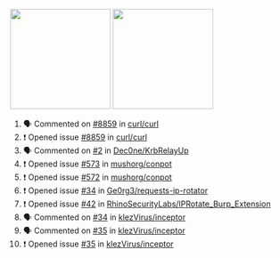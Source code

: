 <a href="https://github.com/bestrocker221"><img src="https://github-readme-stats.vercel.app/api?username=bestrocker221&count_private=true&theme=dark" height="180" /></a> <a href="https://github.com/bestrocker221"><img src="https://github-readme-stats.vercel.app/api/top-langs/?username=bestrocker221&langs_count=8&theme=dark&hide=tex,java,html,css&layout=compact" height="180" /></a>


<!--START_SECTION:activity--> 
1. 🗣 Commented on [#8859](https://github.com/curl/curl/issues/8859) in [curl/curl](https://github.com/curl/curl)
2. ❗️ Opened issue [#8859](https://github.com/curl/curl/issues/8859) in [curl/curl](https://github.com/curl/curl)
3. 🗣 Commented on [#2](https://github.com/Dec0ne/KrbRelayUp/issues/2) in [Dec0ne/KrbRelayUp](https://github.com/Dec0ne/KrbRelayUp)
4. ❗️ Opened issue [#573](https://github.com/mushorg/conpot/issues/573) in [mushorg/conpot](https://github.com/mushorg/conpot)
5. ❗️ Opened issue [#572](https://github.com/mushorg/conpot/issues/572) in [mushorg/conpot](https://github.com/mushorg/conpot)
6. ❗️ Opened issue [#34](https://github.com/Ge0rg3/requests-ip-rotator/issues/34) in [Ge0rg3/requests-ip-rotator](https://github.com/Ge0rg3/requests-ip-rotator)
7. ❗️ Opened issue [#42](https://github.com/RhinoSecurityLabs/IPRotate_Burp_Extension/issues/42) in [RhinoSecurityLabs/IPRotate_Burp_Extension](https://github.com/RhinoSecurityLabs/IPRotate_Burp_Extension)
8. 🗣 Commented on [#34](https://github.com/klezVirus/inceptor/issues/34) in [klezVirus/inceptor](https://github.com/klezVirus/inceptor)
9. 🗣 Commented on [#35](https://github.com/klezVirus/inceptor/issues/35) in [klezVirus/inceptor](https://github.com/klezVirus/inceptor)
10. ❗️ Opened issue [#35](https://github.com/klezVirus/inceptor/issues/35) in [klezVirus/inceptor](https://github.com/klezVirus/inceptor)
<!--END_SECTION:activity-->
